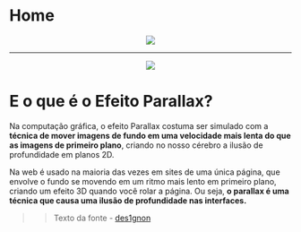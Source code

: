 # Home 

<p align="center">
  <img src="https://user-images.githubusercontent.com/60264180/81991545-e2b2bc00-9617-11ea-911a-3406c82d9c67.gif">
</p>


---
<p align="center">
  <img src="https://user-images.githubusercontent.com/60264180/79474107-63ac7280-7fdc-11ea-9c8c-7098cc841a79.png">
</p>  

# E o que é o Efeito Parallax?
Na computação gráfica, o efeito Parallax costuma ser simulado com a **técnica de mover imagens de fundo em uma velocidade mais lenta do que as imagens de primeiro plano**, criando no nosso cérebro a ilusão de profundidade em planos 2D.

Na web é usado na maioria das vezes em sites de uma única página, que envolve o fundo se movendo em um ritmo mais lento em primeiro plano, criando um efeito 3D quando você rolar a página. Ou seja, **o parallax é uma técnica que causa uma ilusão de profundidade nas interfaces.**

>>Texto da fonte -  [des1gnon](https://www.des1gnon.com/2014/12/o-que-e-efeito-parallax-como-funciona/)
